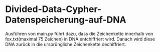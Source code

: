 # Divided-Data-Cypher-Datenspeicherung-auf-DNA
Ausführen von main.py führt dazu, dass die Zeichenkette innerhalb von fox.txt(maximal 75 Zeichen) in DNA entchiffriert wird. 
Danach wird diese DNA zurück in die ursprüngliche Zeichenkette dechiffriert. 
